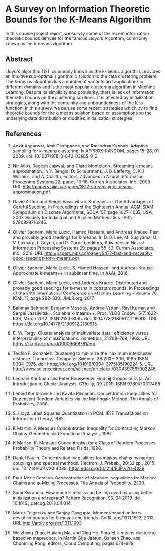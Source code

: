 # A Survey on Information Theoretic Bounds for the K-Means Algorithm

In this course project report, we survey some of the recent information theoretic bounds
derived for the famous Lloyd's Algorithm, commonly known as the k-means algorithm

## Abstract

Lloyd's algorithm [12], commonly known as the k-means algorithm, provides an intuitive
sub-optimal algorithmic solution to the data clustering problem. The k-means algorithm
has a number of variants and applications in different domains and is the most popular
clustering algorithm in Machine Learning. Despite its simplicity and popularity, there
is lack of information theoretic bounds on the clustering solutions. It is affected by
initialization strategies, along with the contuinity and unboundedness of the loss
function. In this survey, we peruse some recent strategies which try to find theoretic
bounds for the k-means solution based on assumptions on the underlying data distribution
or modified initialization strategies.

## References

1.  Ankit Aggarwal, Amit Deshpande, and Ravindran Kannan. Adaptive sampling for k-means
    clustering. In APPROX-RANDOM, pages 15–28, 01 2009. doi:
    10.1007/978-3-642-03685-9_2.

2.  Nir Ailon, Ragesh Jaiswal, and Claire Monteleoni. Streaming k-means approximation.
    In Y. Bengio, D. Schuurmans, J. D. Lafferty, C. K. I. Williams, and A. Culotta,
    editors, Advances in Neural Information Processing Systems 22, pages 10–18. Curran
    Associates, Inc., 2009. URL
    <http://papers.nips.cc/paper/3812-streaming-k-means-approximation.pdf>.

3.  David Arthur and Sergei Vassilvitskii. K-means++: The Advantages of Careful Seeding.
    In Proceedings of the Eighteenth Annual ACM-SIAM Symposium on Discrete Algorithms,
    SODA ’07, page 1027–1035, USA, 2007. Society for Industrial and Applied Mathematics.
    ISBN 9780898716245.

4.  Olivier Bachem, Mario Lucic, Hamed Hassani, and Andreas Krause. Fast and provably
    good seedings for k-means. In D. D. Lee, M. Sugiyama, U. V. Luxburg, I. Guyon, and
    R.  Garnett, editors, Advances in Neural Information Processing Systems 29, pages
    55–63.  Curran Associates, Inc., 2016. URL
    <http://papers.nips.cc/paper/6478-fast-and-provably-good-seedings-for-k-means.pdf>.

5.  Olivier Bachem, Mario Lucic, S. Hamed Hassani, and Andreas Krause. Approximate
    k-means++ in sublinear time. In AAAI, 2016.

6.  Olivier Bachem, Mario Lucic, and Andreas Krause. Distributed and provably good
    seedings for k-means in constant rounds. In Proceedings of the 34th International
    Conference on Machine Learning - Volume 70, ICML’17, page 292–300. JMLR.org, 2017.

7.  Bahman Bahmani, Benjamin Moseley, Andrea Vattani, Ravi Kumar, and Sergei
    Vassilvitskii. Scalable k-means++. Proc. VLDB Endow., 5(7):622–633, March 2012. ISSN
    2150-8097. doi: 10.14778/2180912.2180915. URL
    <https://doi.org/10.14778/2180912.2180915>.

8.  E. W. Forgy. Cluster analysis of multivariate data : efficiency versus
    interpretability of classifications. Biometrics, 21:768–769, 1965. URL
    <https://ci.nii.ac.jp/naid/10009668881/en/>.

9.  Teofilo F. Gonzalez. Clustering to minimize the maximum intercluster distance.
    Theoretical Computer Science, 38:293 – 306, 1985. ISSN 0304-3975. doi:
    https://doi.org/10.1016/0304-3975(85)90224-5. URL
    <http://www.sciencedirect.com/science/article/pii/0304397585902245>.

10. Leonard Kaufman and Peter Rousseeuw. Finding Groups in Data: An Introduction to
    Cluster Analysis. O'Reilly, 09 2009, ISBN 9780470317488

11. Leonid Kontorovich and Kavita Ramanan. Concentration Inequalities for Dependent
    Random Variables via the Martingale Method. The Annals of Probability, 2008.

12. S. Lloyd. Least Squares Quantization in PCM. IEEE Transactions on Information
    Theory, 1982.

13. K Marton. A Measure Concentration Inequality for Contracting Markov Chains.
    Geometric and Functional Analysis, 1996.

14. K Marton. K. Measure Concentration for a Class of Random Processes. Probability
    Theory and Related Fields, 1998.

15. Daniel Paulin. Concentration inequalities for markov chains by marton couplings and
    spectral methods. Electron. J. Probab., 20:32 pp., 2015. doi: 10.1214/EJP.v20-4039.
    <https://doi.org/10.1214/EJP.v20-4039>.

16. Paul-Marie Samson. Concentration of Measure Inequalities for Markov Chains and
    φ-Mixing Processes. The Annals of Probability, 2000.

17. Sami Sieranoja. How much k-means can be improved by using better initialization and
    repeats?  Pattern Recognition, 93, 04 2019. doi: 10.1016/j.patcog.2019.04.014.

18. Matus Telgarsky and Sanjoy Dasgupta. Moment-based uniform deviation bounds for
    $k$-means and friends. CoRR, abs/1311.1903, 2013. URL
    <http://arxiv.org/abs/1311.1903>.

19. Weizhong Zhao, Huifang Ma, and Qing He. Parallel k-means clustering based on
    mapreduce. In Martin Gilje Jaatun, Gansen Zhao, and Chunming Rong, editors, Cloud
    Computing, pages 674–679,
